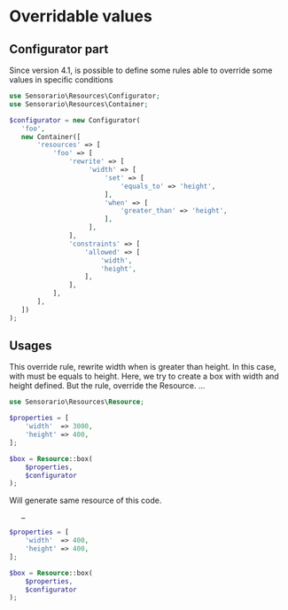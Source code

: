# Overridable values

## Configurator part

Since version 4.1, is possible to define some rules able to override some values in specific conditions

```php
use Sensorario\Resources\Configurator;
use Sensorario\Resources\Container;

$configurator = new Configurator(
   'foo',
   new Container([
       'resources' => [
           'foo' => [
               'rewrite' => [
                    'width' => [
                        'set' => [
                            'equals_to' => 'height',
                        ],
                        'when' => [
                            'greater_than' => 'height',
                        ],
                    ],
               ],
               'constraints' => [
                   'allowed' => [
                       'width',
                       'height',
                   ],
               ],
           ], 
       ],
   ])
);
```

## Usages

This override rule, rewrite width when is greater than height. In this case, with must be equals to height. Here, we try to create a box with width and height defined. But the rule, override the Resource.
       …
```php
use Sensorario\Resources\Resource;

$properties = [
    'width'  => 3000,
    'height' => 400,
];

$box = Resource::box(
    $properties,
    $configurator
);
```

Will generate same resource of this code.

       …
```php
$properties = [
    'width'  => 400,
    'height' => 400,
];

$box = Resource::box(
    $properties,
    $configurator
);
```

